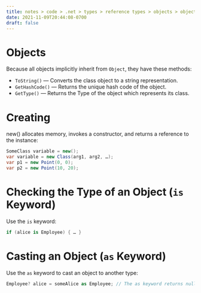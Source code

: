 ```yaml
---
title: notes > code > .net > types > reference types > objects > objects
date: 2021-11-09T20:44:08-0700
draft: false
---
```

# Objects
Because all objects implicitly inherit from `Object`, they have these methods:
- `ToString()` — Converts the class object to a string representation.
- `GetHashCode()` — Returns the unique hash code of the object.
- `GetType()` — Returns the Type of the object which represents its class.

# Creating
new() allocates memory, invokes a constructor, and returns a reference to the instance:

```cs
SomeClass variable = new();
var variable = new Class(arg1, arg2, …);
var p1 = new Point(0, 0);
var p2 = new Point(10, 20);
```

# Checking the Type of an Object (`is` Keyword)
Use the `is` keyword:
```cs
if (alice is Employee) { … }
```

# Casting an Object (`as` Keyword)
Use the `as` keyword to cast an object to another type:
```cs
Employee? alice = someAlice as Employee; // The as keyword returns null if the type cannot be cast.
```
